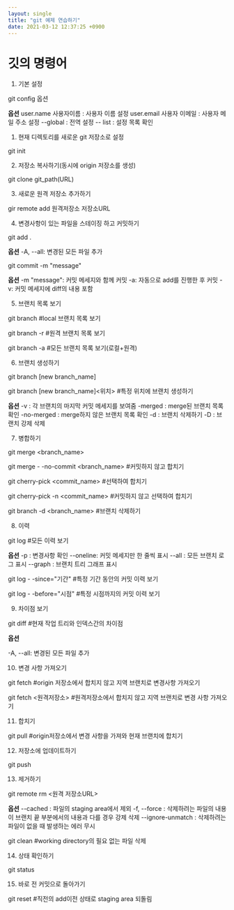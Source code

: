 ```yaml
---
layout: single
title: "git 예제 연습하기"
date: 2021-03-12 12:37:25 +0900
---
```


# 깃의 명령어 

1. 기본 설정

git config 옵션

**옵션**
user.name 사용자이름 : 사용자 이름 설정
user.email 사용자 이메일 : 사용자 메일 주소 설정
--global : 전역 설정
-- list : 설정 목록 확인



1. 현재 디렉토리를 새로운 git 저장소로 설정 

git init


2. 저장소 복사하기(동시에 origin 저장소를 생성)

git clone git_path(URL)


3. 새로운 원격 저장소 추가하기

gir remote add 원격저장소 저장소URL


4. 변경사항이 있는 파일을 스테이징 하고 커밋하기

git add .

**옵션**
-A, --all: 변경된 모든 파일 추가


git commit -m "message"

**옵션**
-m "message": 커밋 메세지와 함께 커밋
-a: 자동으로 add를 진행한 후 커밋
-v: 커밋 메세지에 diff의 내용 포함


5. 브랜치 목록 보기

git branch #local 브랜치 목록 보기

git branch -r #원격 브랜치 목록 보기

git branch -a #모든 브랜치 목록 보기(로컬+원격)


6. 브랜치 생성하기

git branch [new branch_name]

git branch [new branch_name]<위치> #특정 위치에 브랜치 생성하기


**옵션**
-v : 각 브랜치의 마지막 커밋 메세지를 보여줌
-merged : merge된 브랜치 목록 확인
-no-merged : merge하지 않은 브랜치 목록 확인
-d : 브랜치 삭제하기
-D : 브랜치 강제 삭제


7. 병합하기

git merge <branch_name>

git merge - -no-commit <branch_name> #커밋하지 않고 합치기

git cherry-pick <commit_name> #선택하여 합치기

git cherry-pick -n <commit_name> #커밋하지 않고 선택하여 합치기

git branch -d <branch_name> #브랜치 삭제하기


8. 이력

git log #모든 이력 보기

**옵션** 
-p : 변경사항 확인
--oneline: 커밋 메세지만 한 줄씩 표시
--all : 모든 브랜치 로그 표시
--graph : 브랜치 트리 그래프 표시


git log - -since="기간" #특정 기간 동안의 커밋 이력 보기

git log - -before="시점" #특정 시점까지의 커밋 이력 보기


9. 차이점 보기

git diff #현재 작업 트리와 인덱스간의 차이점

**옵션** 

-A, --all: 변경된 모든 파일 추가 


10. 변경 사항 가져오기

git fetch #origin 저장소에서 합치지 않고 지역 브랜치로 변경사항 가져오기

git fetch <원격저장소> #원격저장소에서 합치지 않고 지역 브랜치로 변경 사항 가져오기


11. 합치기

git pull #origin저장소에서 변경 사항을 가져와 현재 브랜치에 합치기




12. 저장소에 업데이트하기

git push 


13. 제거하기

git remote rm <원격 저장소URL>

**옵션**
--cached : 파일의 staging area에서 제외
-f, --force : 삭제하려는 파일의 내용이 브랜치 끝 부분에서의 내용과 다를 경우 강제 삭제
--ignore-unmatch : 삭제하려는 파일이 없을 때 발생하는 에러 무시


git clean #working directory의 필요 없는 파일 삭제


14. 상태 확인하기

git status


15. 바로 전 커밋으로 돌아가기

git reset #직전의 add이전 상태로 staging area 되돌림

